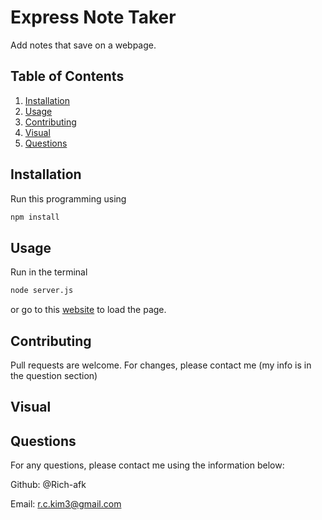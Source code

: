 # Express Note Taker

Add notes that save on a webpage.

## Table of Contents
1. [Installation](#installation)
2. [Usage](#usage)
3. [Contributing](#contributin)
4. [Visual](#visual)
5. [Questions](#questions)
    
## Installation

Run this programming using 

```bash
npm install
```

## Usage
    
Run in the terminal
```bash
node server.js
```
or go to this [website](https://salty-brook-89178.herokuapp.com/notes) to load the page.

## Contributing

Pull requests are welcome. For changes, please contact me (my info is in the question section)
    
## Visual



## Questions

For any questions, please contact me using the information below:

Github: @Rich-afk
    
Email: r.c.kim3@gmail.com

